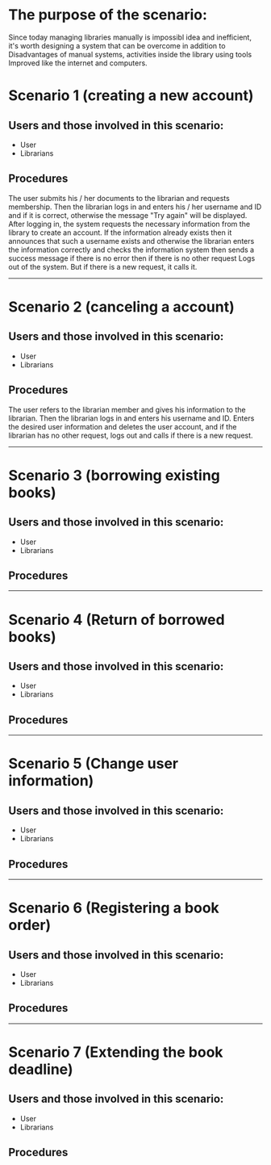 # The purpose of the scenario:

Since today managing libraries manually is impossibl idea and inefficient, it's worth designing a system that can be overcome in addition to Disadvantages of manual systems, activities inside the library using tools Improved like the internet and computers. 

# Scenario 1 (creating a new account)
## Users and those involved in this scenario:
* User
* Librarians 

## Procedures
The user submits his / her documents to the librarian and requests membership. Then the librarian logs in and enters his / her username and ID and if it is correct, otherwise the message "Try again" will be displayed. After logging in, the system requests the necessary information from the library to create an account. If the information already exists then it announces that such a username exists and otherwise the librarian enters the information correctly and checks the information system then sends a success message if there is no error then if there is no other request Logs out of the system. But if there is a new request, it calls it.

--------------------------------------------------------------
# Scenario 2 (canceling a account)
## Users and those involved in this scenario:
* User
* Librarians 

## Procedures
The user refers to the librarian member and gives his information to the librarian. Then the librarian logs in and enters his username and ID. Enters the desired user information and deletes the user account, and if the librarian has no other request, logs out and calls if there is a new request.

---------------------------------------------------------------
# Scenario 3 (borrowing existing books)
## Users and those involved in this scenario:
* User
* Librarians 

## Procedures


---------------------------------------------------------------
# Scenario 4 (Return of borrowed books)
## Users and those involved in this scenario:
* User
* Librarians 

## Procedures


----------------------------------------------------------------
# Scenario 5 (Change user information)
## Users and those involved in this scenario:
* User
* Librarians 

## Procedures


----------------------------------------------------------------
# Scenario 6 (Registering a book order)
## Users and those involved in this scenario:
* User
* Librarians 

## Procedures


----------------------------------------------------------------
# Scenario 7 (Extending the book deadline)
## Users and those involved in this scenario:
* User
* Librarians 

## Procedures



